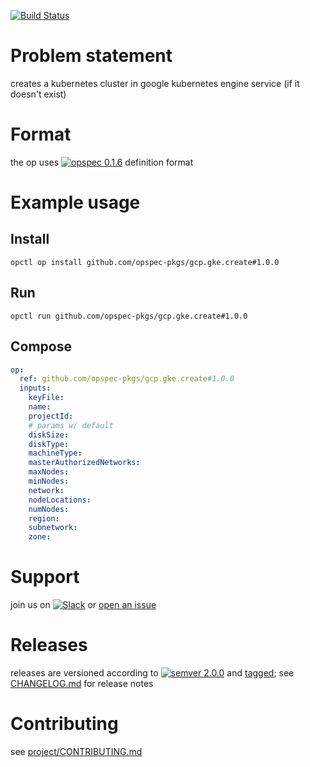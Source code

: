 [![Build Status](https://travis-ci.org/opspec-pkgs/gcp.gke.create.svg?branch=master)](https://travis-ci.org/opspec-pkgs/gcp.gke.create)

# Problem statement

creates a kubernetes cluster in google kubernetes engine service (if it doesn't exist)

# Format

the op uses [![opspec 0.1.6](https://img.shields.io/badge/opspec-0.1.6-brightgreen.svg?colorA=6b6b6b&colorB=fc16be)](https://opspec.io/0.1.6) definition format

# Example usage

## Install

```shell
opctl op install github.com/opspec-pkgs/gcp.gke.create#1.0.0
```

## Run

```
opctl run github.com/opspec-pkgs/gcp.gke.create#1.0.0
```

## Compose

```yaml
op:
  ref: github.com/opspec-pkgs/gcp.gke.create#1.0.0
  inputs:
    keyFile:
    name:
    projectId:
    # params w/ default
    diskSize:
    diskType:
    machineType:
    masterAuthorizedNetworks:
    maxNodes:
    minNodes:
    network:
    nodeLocations:
    numNodes:
    region:
    subnetwork:
    zone:
```

# Support

join us on
[![Slack](https://opspec-slackin.herokuapp.com/badge.svg)](https://opspec-slackin.herokuapp.com/)
or
[open an issue](https://github.com/opspec-pkgs/gcp.gke.create/issues)

# Releases

releases are versioned according to
[![semver 2.0.0](https://img.shields.io/badge/semver-2.0.0-brightgreen.svg)](http://semver.org/spec/v2.0.0.html)
and [tagged](https://git-scm.com/book/en/v2/Git-Basics-Tagging); see
[CHANGELOG.md](CHANGELOG.md) for release notes

# Contributing

see
[project/CONTRIBUTING.md](https://github.com/opspec-pkgs/project/blob/master/CONTRIBUTING.md)
